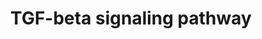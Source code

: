 ---
annotations:
- type: Pathway Ontology
  value: transforming growth factor-beta superfamily mediated signaling pathway
authors:
- N.Gal
- MaintBot
- M.Ramirez
- Ddigles
- L Dupuis
- Eweitz
description: 'The Transforming growth factor beta (TGF&amp;#x3b2;) signaling pathway
  is involved in many cellular processes in both the adult organism and the developing
  embryo including cell growth, cell differentiation, apoptosis, cellular homeostasis
  and other cellular functions. In spite of the wide range of cellular processes that
  the TGF&amp;#x3b2; signaling pathway regulates, the process is relatively simple.
  TGF&amp;#x3b2; superfamily ligands bind to a type II receptor, which recruits and
  phosphorylates a type I receptor. The type I receptor then phosphorylates receptor-regulated
  SMADs (R-SMADs) which can now bind the coSMAD SMAD4. R-SMAD/coSMAD complexes accumulate
  in the nucleus where they act as transcription factors and participate in the regulation
  of target gene expression. (source: [http://en.wikipedia.org/wiki/TGF_beta_signaling_pathway
  WikiPedia]).  Also see: [http://pid.nci.nih.gov/search/pathway_landing.shtml?pathway_id=200110&amp;amp;source=NCI-Nature%20curated&amp;amp;what=graphic&amp;amp;gif=on&amp;amp;ppage=1
  TGF-beta receptor signaling] at the NCI-Nature pathway interaction database.'
last-edited: 2021-05-07
organisms:
- Rattus norvegicus
redirect_from:
- /index.php/Pathway:WP505
- /instance/WP505
schema-jsonld:
- '@context': https://schema.org/
  '@id': https://wikipathways.github.io/pathways/WP505.html
  '@type': Dataset
  creator:
    '@type': Organization
    name: WikiPathways
  description: 'The Transforming growth factor beta (TGF&amp;#x3b2;) signaling pathway
    is involved in many cellular processes in both the adult organism and the developing
    embryo including cell growth, cell differentiation, apoptosis, cellular homeostasis
    and other cellular functions. In spite of the wide range of cellular processes
    that the TGF&amp;#x3b2; signaling pathway regulates, the process is relatively
    simple. TGF&amp;#x3b2; superfamily ligands bind to a type II receptor, which recruits
    and phosphorylates a type I receptor. The type I receptor then phosphorylates
    receptor-regulated SMADs (R-SMADs) which can now bind the coSMAD SMAD4. R-SMAD/coSMAD
    complexes accumulate in the nucleus where they act as transcription factors and
    participate in the regulation of target gene expression. (source: [http://en.wikipedia.org/wiki/TGF_beta_signaling_pathway
    WikiPedia]).  Also see: [http://pid.nci.nih.gov/search/pathway_landing.shtml?pathway_id=200110&amp;amp;source=NCI-Nature%20curated&amp;amp;what=graphic&amp;amp;gif=on&amp;amp;ppage=1
    TGF-beta receptor signaling] at the NCI-Nature pathway interaction database.'
  keywords:
  - Runx3
  - Ctnnb1
  - Stat1
  - Spp1
  - Lef1
  - Egf
  - Fst
  - Wnt1
  - Nog
  - ENG
  - Tgfbr1
  - Ep300
  - Fos
  - Runx2
  - SKI
  - Tgfbr3
  - Smad4
  - Nfkb1
  - Zfp423
  - Mapk3
  - Itgb6
  - Skil
  - Jun
  - Bmp4
  - Tgfbr2
  - Mapk9
  - Serpine1
  - Foxh1
  - Inhba
  - Tcfe3
  - Zeb2
  - Crebbp
  - Lif
  - Jak1
  - Zfyve9
  - Fkbp1a
  - Ifng
  - Hras
  - Smad6
  - Tgif1
  - Smad7
  - Bambi
  - Smad3
  - Ltbp1
  - Smad9
  - Tnf
  - Stat3
  - Smad1
  - Tgfb1
  - Smad2
  - Smad5
  - THBS1
  license: CC0
  name: TGF-beta signaling pathway
seo: CreativeWork
title: TGF-beta signaling pathway
wpid: WP505
---
